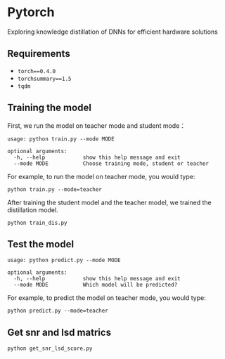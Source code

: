 # Pytorch
Exploring knowledge distillation of DNNs for efficient hardware solutions
## Requirements
* `torch==0.4.0`
* `torchsummary==1.5`
* `tqdm`

## Training the model
First, we run the model on teacher mode and student mode：
```
usage: python train.py --mode MODE 

optional arguments:
  -h, --help            show this help message and exit
  --mode MODE           Choose training mode, student or teacher
``` 
For example, to run the model on teacher mode, you would type:
```
python train.py --mode=teacher
```
After training the student model and the teacher model, we trained the distillation model.
```
python train_dis.py 
```
## Test the model
```
usage: python predict.py --mode MODE

optional arguments:
  -h, --help            show this help message and exit
  --mode MODE           Which model will be predicted?
```
For example, to predict the model on teacher mode, you would type:
```
python predict.py --mode=teacher
```
## Get snr and lsd matrics
```
python get_snr_lsd_score.py
```
